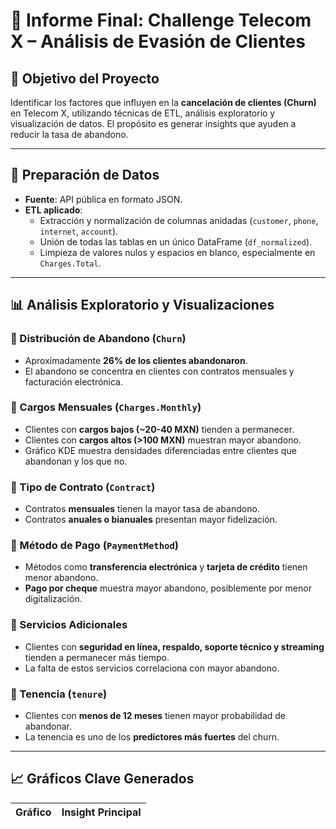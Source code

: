 # 📘 Informe Final: Challenge Telecom X – Análisis de Evasión de Clientes

## 🎯 Objetivo del Proyecto
Identificar los factores que influyen en la **cancelación de clientes (Churn)** en Telecom X, utilizando técnicas de ETL, análisis exploratorio y visualización de datos. El propósito es generar insights que ayuden a reducir la tasa de abandono.

---

## 🧾 Preparación de Datos

- **Fuente**: API pública en formato JSON.
- **ETL aplicado**:
  - Extracción y normalización de columnas anidadas (`customer`, `phone`, `internet`, `account`).
  - Unión de todas las tablas en un único DataFrame (`df_normalized`).
  - Limpieza de valores nulos y espacios en blanco, especialmente en `Charges.Total`.

---

## 📊 Análisis Exploratorio y Visualizaciones

### 🔹 Distribución de Abandono (`Churn`)
- Aproximadamente **26% de los clientes abandonaron**.
- El abandono se concentra en clientes con contratos mensuales y facturación electrónica.

### 🔹 Cargos Mensuales (`Charges.Monthly`)
- Clientes con **cargos bajos (~20-40 MXN)** tienden a permanecer.
- Clientes con **cargos altos (>100 MXN)** muestran mayor abandono.
- Gráfico KDE muestra densidades diferenciadas entre clientes que abandonan y los que no.

### 🔹 Tipo de Contrato (`Contract`)
- Contratos **mensuales** tienen la mayor tasa de abandono.
- Contratos **anuales o bianuales** presentan mayor fidelización.

### 🔹 Método de Pago (`PaymentMethod`)
- Métodos como **transferencia electrónica** y **tarjeta de crédito** tienen menor abandono.
- **Pago por cheque** muestra mayor abandono, posiblemente por menor digitalización.

### 🔹 Servicios Adicionales
- Clientes con **seguridad en línea, respaldo, soporte técnico y streaming** tienden a permanecer más tiempo.
- La falta de estos servicios correlaciona con mayor abandono.

### 🔹 Tenencia (`tenure`)
- Clientes con **menos de 12 meses** tienen mayor probabilidad de abandonar.
- La tenencia es uno de los **predictores más fuertes** del churn.

---

## 📈 Gráficos Clave Generados

| Gráfico | Insight Principal |
|--------|----------------
